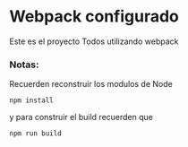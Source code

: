 # Webpack configurado
Este es el proyecto Todos utilizando webpack

### Notas:
Recuerden reconstruir los modulos de Node
```
npm install
```
y para construir el build recuerden que
```
npm run build
```
